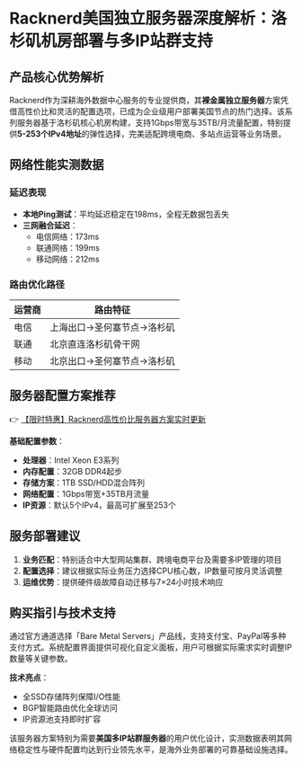 # Racknerd美国独立服务器深度解析：洛杉矶机房部署与多IP站群支持

## 产品核心优势解析
Racknerd作为深耕海外数据中心服务的专业提供商，其**裸金属独立服务器**方案凭借高性价比和灵活的配置选项，已成为企业级用户部署美国节点的热门选择。该系列服务器基于洛杉矶核心机房构建，支持1Gbps带宽与35TB/月流量配置，特别提供**5-253个IPv4地址**的弹性选择，完美适配跨境电商、多站点运营等业务场景。

## 网络性能实测数据
### 延迟表现
- **本地Ping测试**：平均延迟稳定在198ms，全程无数据包丢失
- **三网融合延迟**：
  - 电信网络：173ms 
  - 联通网络：199ms
  - 移动网络：212ms

### 路由优化路径
| 运营商 | 路由特征                     |
|--------|------------------------------|
| 电信   | 上海出口→圣何塞节点→洛杉矶  |
| 联通   | 北京直连洛杉矶骨干网        |
| 移动   | 北京出口→圣何塞节点→洛杉矶  |

## 服务器配置方案推荐
👉 [【限时特惠】Racknerd高性价比服务器方案实时更新](https://bit.ly/Rack_Nerd)

**基础配置参数**：
- **处理器**：Intel Xeon E3系列
- **内存配置**：32GB DDR4起步
- **存储方案**：1TB SSD/HDD混合阵列
- **网络配置**：1Gbps带宽+35TB月流量
- **IP资源**：默认5个IPv4，最高可扩展至253个

## 服务部署建议
1. **业务匹配**：特别适合中大型网站集群、跨境电商平台及需要多IP管理的项目
2. **配置选择**：建议根据实际业务压力选择CPU核心数，IP数量可按月灵活调整
3. **运维优势**：提供硬件级故障自动迁移与7×24小时技术响应

## 购买指引与技术支持
通过官方通道选择「Bare Metal Servers」产品线，支持支付宝、PayPal等多种支付方式。系统配置界面提供可视化自定义面板，用户可根据实际需求实时调整IP数量等关键参数。

**技术亮点**：
- 全SSD存储阵列保障I/O性能
- BGP智能路由优化全球访问
- IP资源池支持即时扩容

该服务器方案特别为需要**美国多IP站群服务器**的用户优化设计，实测数据表明其网络稳定性与硬件配置均达到行业领先水平，是海外业务部署的可靠基础设施选择。